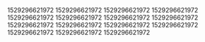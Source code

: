 1529296621972
1529296621972
1529296621972
1529296621972
1529296621972
1529296621972
1529296621972
1529296621972
1529296621972
1529296621972
1529296621972
1529296621972
1529296621972
1529296621972
1529296621972